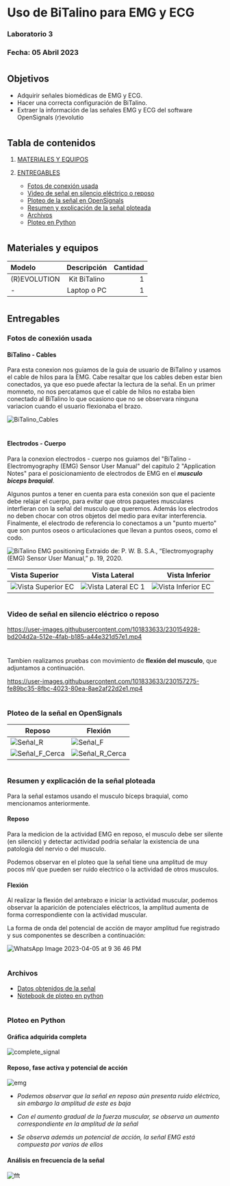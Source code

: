# Uso de BiTalino para EMG y ECG

### Laboratorio 3

### Fecha: 05 Abril 2023

#
## Objetivos
* Adquirir señales biomédicas de EMG y ECG.
* Hacer una correcta configuración de BiTalino.
* Extraer la información de las señales EMG y ECG del software OpenSignals (r)evolutio

#

## Tabla de contenidos

1. [MATERIALES Y EQUIPOS](https://github.com/EduMV/ISB-G3/blob/main/Documentaci%C3%B3n/L3_BiTalino/Lab3.md#materiales-y-equipos)

2. [ENTREGABLES](https://github.com/EduMV/ISB-G3/blob/main/Documentaci%C3%B3n/L3_BiTalino/Lab3.md#entregables)

    * [Fotos de conexión usada](https://github.com/EduMV/ISB-G3/blob/main/Documentaci%C3%B3n/L3_BiTalino/Lab3.md#fotos-de-conexi%C3%B3n-usada)
    * [Video de señal en silencio eléctrico o reposo](https://github.com/EduMV/ISB-G3/blob/main/Documentaci%C3%B3n/L3_BiTalino/Lab3.md#video-de-se%C3%B1al-en-silencio-el%C3%A9ctrico-o-reposo)
    * [Ploteo de la señal en OpenSignals](https://github.com/EduMV/ISB-G3/blob/main/Documentaci%C3%B3n/L3_BiTalino/Lab3.md#ploteo-de-la-se%C3%B1al-en-opensignals)
    * [Resumen y explicación de la señal ploteada](https://github.com/EduMV/ISB-G3/blob/main/Documentaci%C3%B3n/L3_BiTalino/Lab3.md#resumen-y-explicaci%C3%B3n-de-la-se%C3%B1al-ploteada)
    * [Archivos](https://github.com/EduMV/ISB-G3/blob/main/Documentaci%C3%B3n/L3_BiTalino/Lab3.md#archivos)
    * [Ploteo en Python](https://github.com/EduMV/ISB-G3/blob/main/Documentaci%C3%B3n/L3_BiTalino/Lab3.md#ploteo-en-python)

#
## Materiales y equipos

| Modelo | Descripción | Cantidad |
| :---         |     :---:      |          ---: |
| (R)EVOLUTION   | Kit BiTalino     | 1    |
| -     | Laptop o PC       | 1      |

#
## Entregables


### Fotos de conexión usada

#### BiTalino - Cables
Para esta conexion nos guiamos de la guia de usuario de BiTalino y usamos el cable de hilos para la EMG.
Cabe resaltar que los cables deben estar bien conectados, ya que eso puede afectar la lectura de la señal. En un primer momneto, no nos percatamos que el cable de hilos no estaba bien conectado al BiTalino lo que ocasiono que no se observara ninguna variacion cuando el usuario flexionaba el brazo.

![BiTalino_Cables](https://user-images.githubusercontent.com/101833633/230154500-41b3b224-94dd-451f-acdf-21d5016db301.jpg)

#
#### Electrodos - Cuerpo
Para la conexion electrodos - cuerpo nos guiamos del "BiTalino - Electromyography (EMG) Sensor User Manual" del capitulo 2 "Application Notes" para el posicionamiento de electrodos de EMG en el ***musculo biceps braquial***.

Algunos puntos a tener en cuenta para esta conexión son que el paciente debe relajar el cuerpo, para evitar que otros paquetes musculares interfieran con la señal del musculo que queremos. Además los electrodos no deben chocar con otros objetos del medio para evitar interferencia.
Finalmente, el electrodo de referencia lo conectamos a un "punto muerto" que son puntos oseos o articulaciones que llevan a puntos oseos, como el codo.

![BiTalino EMG positioning](https://user-images.githubusercontent.com/101833633/230150043-aaa692d3-2491-48af-9c2a-a407265479c9.png)
      Extraido de: P. W. B. S.A., “Electromyography (EMG) Sensor User Manual,” p. 19, 2020.


|   Vista Superior | Vista Lateral | Vista Inferior |
| :---         |     :---:      |          ---: |
|  ![Vista Superior EC](https://user-images.githubusercontent.com/101833633/230156288-009943e3-3f63-4313-95ec-763d77b7698f.jpg)  |    ![Vista Lateral EC 1](https://user-images.githubusercontent.com/101833633/230159803-535ae53d-0d39-47d5-94a3-ede9b937d791.jpg)  | ![Vista Inferior EC](https://user-images.githubusercontent.com/101833633/230152224-b7e9eff4-c24e-4a49-a534-36e7bd36999c.jpg)
    


#
### Video de señal en silencio eléctrico o reposo
https://user-images.githubusercontent.com/101833633/230154928-bd204d2a-512e-4fab-b185-a44e321d57e1.mp4


#
Tambien realizamos pruebas con movimiento de **flexión del musculo**, que adjuntamos a continuación.

https://user-images.githubusercontent.com/101833633/230157275-fe89bc35-8fbc-4023-80ea-8ae2af22d2e1.mp4



#
### Ploteo de la señal en OpenSignals
| Reposo             | Flexión                                              |
| ----------------- | ------------------------------------------------------------------ |
| ![Señal_R](https://user-images.githubusercontent.com/101833633/230158425-db118e18-542d-4abc-932c-cfc610b1e3aa.jpg) | ![Señal_F](https://user-images.githubusercontent.com/101833633/230158740-4b5261ed-487f-4525-b1f4-98da88abd7ed.jpg) |
| ![Señal_F_Cerca](https://user-images.githubusercontent.com/101833633/230159110-87fb82a1-cbe6-48ad-80ad-2950d67c7295.jpg) | ![Señal_R_Cerca](https://user-images.githubusercontent.com/101833633/230159070-8c4fa2b6-b52c-402a-b606-9de3d2ead65d.jpg) | 
   
   
#
### Resumen y explicación de la señal ploteada

Para la señal estamos usando el musculo bíceps braquial, como mencionamos anteriormente.


#### Reposo
Para la medicion de la actividad EMG en reposo, el  musculo debe ser silente (en silencio) y detectar actividad podria señalar la existencia de una patologia del nervio o del musculo.

Podemos observar en el ploteo que la señal tiene una amplitud de muy pocos mV que pueden ser ruido electrico o la actividad de otros musculos.

#### Flexión
Al realizar la flexión del antebrazo e iniciar la actividad muscular, podemos observar la aparición de potenciales eléctricos, la amplitud aumenta de forma correspondiente con la actividad muscular.

La forma de onda del potencial de acción de mayor amplitud fue registrado y sus componentes se describen a continuación:

![WhatsApp Image 2023-04-05 at 9 36 46 PM](https://user-images.githubusercontent.com/86316349/230261594-b771fb3a-1f04-4de7-8494-a53862ff275b.jpeg)

#
### Archivos

- [Datos obtenidos de la señal](https://github.com/EduMV/ISB-G3/blob/ad17b5a342c4a4dc006ea6a5e3606c01a9957bbf/Documentaci%C3%B3n/L3_BiTalino/Se%C3%B1al%20en%20formato%20txt/signal_emg.txt)
- [Notebook de ploteo en python](https://github.com/EduMV/ISB-G3/blob/ad17b5a342c4a4dc006ea6a5e3606c01a9957bbf/Software/L3_BiTalino/lectura_se%C3%B1al.ipynb)

#
### Ploteo en Python
#### Gráfica adquirida completa
![complete_signal](https://user-images.githubusercontent.com/86316349/230258967-1a80a539-b3fc-4fca-be03-8b9d22786080.png)
#### Reposo, fase activa y potencial de acción
![emg](https://user-images.githubusercontent.com/86316349/230259118-b1795785-6214-4c7b-8c9e-5de9e32773a8.png)

- *Podemos observar que la señal en reposo aún presenta ruido eléctrico, sin embargo la amplitud de este es baja*

- *Con el aumento gradual de la fuerza muscular, se observa un aumento correspondiente en la amplitud de la señal*

- *Se observa además un potencial de acción, la señal EMG está compuesta por varios de ellos*

#### Análisis en frecuencia de la señal
![fft](https://user-images.githubusercontent.com/86316349/230259150-ca063181-1f26-404f-a6c6-ab62eedd2dcf.png)


